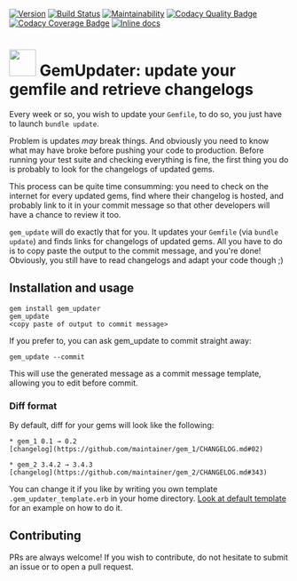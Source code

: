 [![Version](https://img.shields.io/gem/v/gem_updater.svg?style=flat)](https://rubygems.org/gems/gem_updater)
[![Build Status](https://github.com/MaximeD/gem_updater/actions/workflows/ruby.yml/badge.svg)](https://github.com/MaximeD/gem_updater/actions/workflows/ruby.yml)
[![Maintainability](https://api.codeclimate.com/v1/badges/74dc27b2f9635ecb851a/maintainability)](https://codeclimate.com/github/MaximeD/gem_updater/maintainability)
[![Codacy Quality Badge](https://app.codacy.com/project/badge/Grade/6c95225b2b7249b7a723e847094a2c21)](https://www.codacy.com/gh/MaximeD/gem_updater/dashboard?utm_source=github.com&amp;utm_medium=referral&amp;utm_content=MaximeD/gem_updater&amp;utm_campaign=Badge_Grade)
[![Codacy Coverage Badge](https://app.codacy.com/project/badge/Coverage/6c95225b2b7249b7a723e847094a2c21)](https://www.codacy.com/gh/MaximeD/gem_updater/dashboard?utm_source=github.com&utm_medium=referral&utm_content=MaximeD/gem_updater&utm_campaign=Badge_Coverage)
[![Inline docs ](http://inch-ci.org/github/MaximeD/gem_updater.svg?style=flat)](http://inch-ci.org/github/MaximeD/gem_updater)


# <img src="https://cdn.rawgit.com/MaximeD/gem_updater/bff4228f/logo.svg" height="48" width="48"> GemUpdater: update your gemfile and retrieve changelogs

Every week or so, you wish to update your `Gemfile`,
to do so, you just have to launch `bundle update`.

Problem is updates *may* break things.
And obviously you need to know what may have broke before pushing your code to production.
Before running your test suite and checking everything is fine,
the first thing you do is probably to look for the changelogs of updated gems.

This process can be quite time consumming:
you need to check on the internet for every updated gems, find where their changelog is hosted,
and probably link to it in your commit message so that other developers will have a chance
to review it too.

`gem_update` will do exactly that for you.
It updates your `Gemfile` (via `bundle update`) and finds links for changelogs of updated gems.
All you have to do is to copy paste the output to the commit message, and you're done!
Obviously, you still have to read changelogs and adapt your code though ;)

## Installation and usage

```
gem install gem_updater
gem_update
<copy paste of output to commit message>
```

If you prefer to, you can ask gem_update to commit straight away:

```
gem_update --commit
```

This will use the generated message as a commit message template, allowing you
to edit before commit.


### Diff format

By default, diff for your gems will look like the following:

```
* gem_1 0.1 → 0.2
[changelog](https://github.com/maintainer/gem_1/CHANGELOG.md#02)

* gem_2 3.4.2 → 3.4.3
[changelog](https://github.com/maintainer/gem_2/CHANGELOG.md#343)
```

You can change it if you like by writing you own template `.gem_updater_template.erb` in your home directory.
[Look at default template](lib/gem_updater_template.erb) for an example on how to do it.

## Contributing

PRs are always welcome!
If you wish to contribute, do not hesitate to submit an issue or to open a pull request.
